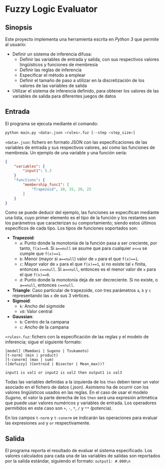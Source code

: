 # Fuzzy Logic Evaluator

## Sinopsis
Este proyecto implementa una herramienta escrita en *Python 3* que permite al usuario:
* Definir un sistema de inferencia difusa:
  - Definir las variables de entrada y salida, con sus respectivos valores lingüísticos y funciones de membresía
  - Definir las reglas de inferencia
  - Especificar el método a emplear
  - Definir el tamaño de paso a utilizar en la discretización de los valores de las variables de salida
* Utilizar el sistema de inferencia definido, para obtener los valores de las variables de salida para diferentes juegos de datos

## Entrada
El programa se ejecuta mediante el comando:

```bash
python main.py <data>.json <rules>.fuz [--step <step_size>]
```

`<data>.json`: fichero en formato JSON con las especificaciones de las variables de entrada y sus respectivos valores, así como las funciones de membresía. Un ejemplo de una variable y una función sería:
```json
{
    "variables": {
        "input1": 5.3
    }
    "functions": {
        "membership_func1": [
            "Trapezoid", 10, 15, 20, 25
        ]
    }
}
```
Como se puede deducir del ejemplo, las funciones se especifican mediante una lista, cuyo primer elemento es el tipo de la función y los restantes son los parámetros que caracterizan su comportamiento; siendo estos últimos específicos de cada tipo.
Los tipos de funciones soportados son:
* __Trapezoid__:
  - `a`: Punto donde la monotonía de la función pasa a ser creciente, por tanto, `f(a)==0`. Si `a==null` se asume que para cualquier `x<=a` se cumple que `f(x)==1`.
  - `b`: Menor (mayor si `a==null`) valor de `x` para el que `f(x)==1`.
  - `c`: Mayor valor de `x` para el que `f(x)==1`, si no existe tal `x` finita, entonces `c==null`. Si `a==null`, entonces es el menor valor de `x` para el que `f(x)==0`.
  - `d`: Punto donde la monotonía deja de ser decreciente. Si no existe, o `a==null`, entonces `c==null`.
* __Triangle__: Caso particular de trapezoide, con tres parámetros `a`, `b` y `c` representando las `x` de sus 3 vértices.
* __Sigmoid__:
  - `k`: Ancho del sigmoide
  - `x0`: Valor central
* __Gaussian__:
  - `b`: Centro de la campana
  - `c`: Ancho de la campana

`<rules>.fuz`: fichero con la especificación de las reglas y el modelo de inferencia; sigue el siguiente formato:
```
[model] (Mamdani | Sugeno | Tsukamoto)
[t-norm] (min | product)
[t-conorm] (max | sum)
([defuzzy] (Centroid | Bisecter | Mean_max))?

input1 is val1 or input2 is val2 then output1 is val3
```
Todas las variables definidas a la izquierda de los `then` deben tener un valor asociado en el fichero de datos (.json). Asimismo ha de ocurrir con los valores lingüísticos usados en las reglas.
En el caso de usar el modelo *Sugeno*, el valor la parte derecha de los `then` será una expresión aritmética que puede usar valores numéricos y variables de entrada. Los operadores permitidos en este caso son `+`, `-`, `*`, `/` y `**` (potencia).

En los campos `t-norm` y `t-conorm` se indicarán las operaciones para evaluar las expresiones `and` y `or` respectivamente.

## Salida
El programa reporta el resultado de evaluar el sistema especificado. Los valores calculados para cada una de las variables de salidas son reportados por la salida estándar, siguiendo el formato: `output1: #.000\n`
